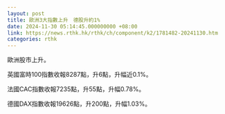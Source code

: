 ```yaml
---
layout: post
title: 歐洲3大指數上升　德股升約1%
date: 2024-11-30 05:14:45.000000000 +08:00
link: https://news.rthk.hk/rthk/ch/component/k2/1781482-20241130.htm
categories: rthk
---
```


歐洲股市上升。

英國富時100指數收報8287點，升6點，升幅近0.1%。

法國CAC指數收報7235點，升55點，升幅0.78%。

德國DAX指數收報19626點，升200點，升幅1.03%。

